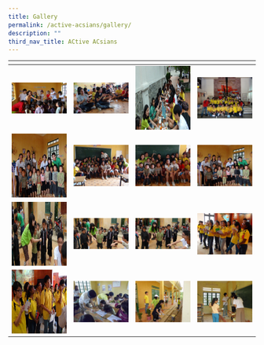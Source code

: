 ```yaml
---
title: Gallery
permalink: /active-acsians/gallery/
description: ""
third_nav_title: ACtive ACsians
---
```

<table>
<thead>
  <tr>
    <th style="width:200px"></th>
    <th style="width:200px"></th>
    <th style="width:200px"></th>
		<th style="width:200px"></th>
  </tr>
</thead>
<tbody>
  <tr>
    <td style ="text-align:center"><a href="/images/Class%20of%202013%201.jpeg"> <img src="/images/Class%20of%202013%201.jpeg" style="width:200px"></a></td>
    <td style ="text-align:center"><a href="/images/Class%20of%202013%202.jpeg"> <img src="/images/Class%20of%202013%202.jpeg" style="width:200px"></a></td>
    <td style ="text-align:center"><a href="/images/Class%20of%202013%203.jpeg"> <img src="/images/Class%20of%202013%203.jpeg" style="width:200px; height: 130px"></a></td>
    <td style ="text-align:center"><a href="/images/Class%20of%202013%204.jpg"> <img src="/images/Class%20of%202013%204.jpg" style="width:200px"></a></td>
  </tr>
   <tr>
    <td style ="text-align:center"><a href="/images/Class%20of%202013%205.jpeg"> <img src="/images/Class%20of%202013%205.jpeg" style="width:200px; height: 130px"></a></td>
    <td style ="text-align:center"><a href="/images/Class%20of%202013%206.jpeg"> <img src="/images/Class%20of%202013%206.jpeg" style="width:200px"></a></td>
    <td style ="text-align:center"><a href="/images/Class%20of%202013%207.jpeg"> <img src="/images/Class%20of%202013%207.jpeg" style="width:200px"></a></td>
    <td style ="text-align:center"><a href="/images/Class%20of%202013%208.jpeg"> <img src="/images/Class%20of%202013%208.jpeg" style="width:200px"></a></td>
  </tr>
	<tr>
    <td style ="text-align:center"><a href="/images/Class%20of%202013%209.jpeg"> <img src="/images/Class%20of%202013%209.jpeg" style="width:200px; height: 130px"></a></td>
    <td style ="text-align:center"><a href="/images/Class%20of%202013%2010.jpeg"> <img src="/images/Class%20of%202013%2010.jpeg" style="width:200px"></a></td>
		<td style ="text-align:center"><a href="/images/Class%20of%202013%2011.jpeg"> <img src="/images/Class%20of%202013%2011.jpeg" style="width:200px"></a></td>
		<td style ="text-align:center"><a href="/images/Class%20of%202013%2012.jpeg"> <img src="/images/Class%20of%202013%2012.jpeg" style="width:200px"></a></td>
	</tr>
	<tr>
    <td style ="text-align:center"><a href="/images/Class%20of%202013%2013.jpeg"> <img src="/images/Class%20of%202013%2013.jpeg" style="width:200px; height: 130px"></a></td>
    <td style ="text-align:center"><a href="/images/Class%20of%202013%2014.jpeg"> <img src="/images/Class%20of%202013%2014.jpeg" style="width:200px"></a></td>
		<td style ="text-align:center"><a href="/images/Class%20of%202013%2015.jpeg"> <img src="/images/Class%20of%202013%2015.jpeg" style="width:200px"></a></td>
		<td style ="text-align:center"><a href="/images/Class%20of%202013%2016.jpeg"> <img src="/images/Class%20of%202013%2016.jpeg" style="width:200px"></a></td>
	</tr>
</tbody>
</table>